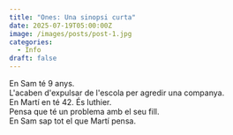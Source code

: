 ```yaml
---
title: "Ones: Una sinopsi curta"
date: 2025-07-19T05:00:00Z
image: /images/posts/post-1.jpg
categories: 
  - Info
draft: false
---
```

En Sam té 9 anys.  
L'acaben d'expulsar de l'escola per agredir una companya.  
En Martí en té 42. És luthier.   
Pensa que té un problema amb el seu fill.  
En Sam sap tot el que Martí pensa.  